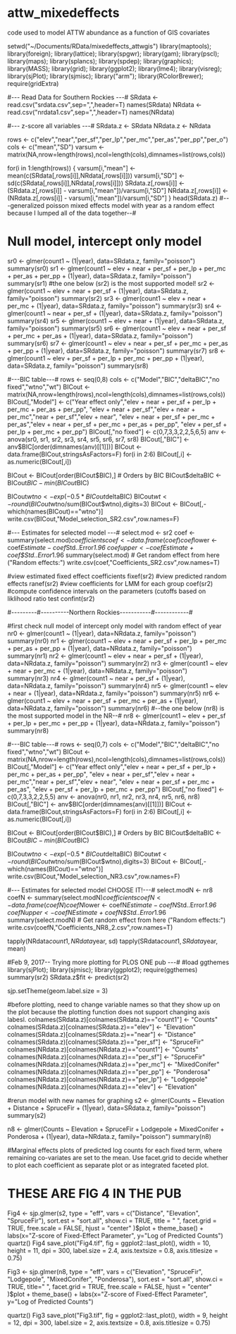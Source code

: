 # attw_mixedeffects
code used to model ATTW abundance as a function of GIS covariates


setwd("~/Documents/RData/mixedeffects_attwgis")
library(maptools); library(foreign); library(lattice); library(spgwr); library(gam); library(pscl); library(maps); library(splancs); library(spdep); library(graphics); library(MASS); library(grid); library(ggplot2); library(lme4); library(visreg); library(sjPlot); library(sjmisc); library("arm"); library(RColorBrewer); require(gridExtra)



#--- Read Data for Southern Rockies ---#
SRdata <- read.csv("srdata.csv",sep=",",header=T)
names(SRdata)
NRdata <- read.csv("nrdata1.csv",sep=",",header=T)
names(NRdata)

#--- z-score all variables ---#
SRdata.z <- SRdata
NRdata.z <- NRdata

rows <- c("elev","near","per_sf","per_lp","per_mc","per_as","per_pp","per_o")
cols <- c("mean","SD")
varsum <- matrix(NA,nrow=length(rows),ncol=length(cols),dimnames=list(rows,cols))

for(i in 1:length(rows)) {
  varsum[i,"mean"] <- mean(c(SRdata[,rows[i]],NRdata[,rows[i]]))
  varsum[i,"SD"] <- sd(c(SRdata[,rows[i]],NRdata[,rows[i]]))
  SRdata.z[,rows[i]] <- (SRdata.z[,rows[i]] - varsum[i,"mean"])/varsum[i,"SD"]
  NRdata.z[,rows[i]] <- (NRdata.z[,rows[i]] - varsum[i,"mean"])/varsum[i,"SD"]
}
head(SRdata.z)
#---generalized poisson mixed effects model with year as a random effect because I lumped all of the data together--#
# Null model, intercept only model
sr0 <- glmer(count1 ~ (1|year), data=SRdata.z, family="poisson")
summary(sr0)
sr1 <- glmer(count1 ~ elev + near + per_sf + per_lp + per_mc + per_as + per_pp + (1|year), data=SRdata.z, family="poisson")
summary(sr1)
#the one below (sr2) is the most supported model!
sr2 <- glmer(count1 ~ elev + near + per_sf + (1|year), data=SRdata.z, family="poisson")
summary(sr2)
sr3 <- glmer(count1 ~ elev + near + per_mc + (1|year), data=SRdata.z, family="poisson")
summary(sr3)
sr4 <- glmer(count1 ~ near + per_sf + (1|year), data=SRdata.z, family="poisson")
summary(sr4)
sr5 <- glmer(count1 ~ elev + near + (1|year), data=SRdata.z, family="poisson")
summary(sr5)
sr6 <- glmer(count1 ~ elev + near + per_sf + per_mc + per_as + (1|year), data=SRdata.z, family="poisson")
summary(sr6)
sr7 <- glmer(count1 ~ elev + near + per_sf + per_mc + per_as + per_pp + (1|year), data=SRdata.z, family="poisson")
summary(sr7)
sr8 <- glmer(count1 ~ elev + per_sf + per_lp + per_mc + per_pp + (1|year), data=SRdata.z, family="poisson")
summary(sr8)


#---BIC table---#
rows <- seq(0,8)
cols <- c("Model","BIC","deltaBIC","no fixed","wtno","wt")
BICout <- matrix(NA,nrow=length(rows),ncol=length(cols),dimnames=list(rows,cols))
BICout[,"Model"] <- c("Year effect only","elev + near + per_sf + per_lp + per_mc + per_as + per_pp",
                      "elev + near + per_sf","elev + near + per_mc","near + per_sf","elev + near",
                      "elev + near + per_sf + per_mc + per_as","elev + near + per_sf + per_mc + per_as + per_pp", "elev + per_sf + per_lp + per_mc + per_pp")
BICout[,"no fixed"] <- c(0,7,3,3,2,2,5,6,5)
anv <- anova(sr0, sr1, sr2, sr3, sr4, sr5, sr6, sr7, sr8)
BICout[,"BIC"] <- anv$BIC[order(dimnames(anv)[[1]])]
BICout <- data.frame(BICout,stringsAsFactors=F)
for(i in 2:6) BICout[,i] <- as.numeric(BICout[,i])

BICout <- BICout[order(BICout$BIC),] # Orders by BIC
BICout$deltaBIC <- BICout$BIC - min(BICout$BIC)

BICout$wtno <- exp(-0.5*BICout$deltaBIC)
BICout$wt <- round(BICout$wtno/sum(BICout$wtno),digits=3)
BICout <- BICout[,-which(names(BICout)=="wtno")]
write.csv(BICout,"Model_selection_SR2.csv",row.names=F)

#--- Estimates for selected model ---#
select.mod <- sr2
coef <- summary(select.mod)$coefficients
coef <- data.frame(coef)
coef$lower <- coef$Estimate - coef$Std..Error*1.96
coef$upper <- coef$Estimate + coef$Std..Error*1.96
summary(select.mod) # Get random effect from here ("Random effects:")
write.csv(coef,"Coefficients_SR2.csv",row.names=T)

#view estimated fixed effect coefficients
fixef(sr2)
#view predicted random effects
ranef(sr2)
#view coefficients for LMM for each group
coef(sr2)
#compute confidence intervals on the parameters (cutoffs based on liklihood ratio test
confint(sr2)

#---------#----------Northern Rockies-----------#------------#

#first check null model of intercept only model with random effect of year
nr0 <- glmer(count1 ~ (1|year), data=NRdata.z, family="poisson")
summary(nr0)
nr1 <- glmer(count1 ~ elev + near + per_sf + per_lp + per_mc + per_as + per_pp + (1|year), data=NRdata.z, family="poisson")
summary(nr1)
nr2 <- glmer(count1 ~ elev + near + per_sf + (1|year), data=NRdata.z, family="poisson")
summary(nr2)
nr3 <- glmer(count1 ~ elev + near + per_mc + (1|year), data=NRdata.z, family="poisson")
summary(nr3)
nr4 <- glmer(count1 ~ near + per_sf + (1|year), data=NRdata.z, family="poisson")
summary(nr4)
nr5 <- glmer(count1 ~ elev + near + (1|year), data=NRdata.z, family="poisson")
summary(nr5)
nr6 <- glmer(count1 ~ elev + near + per_sf + per_mc + per_as + (1|year), data=NRdata.z, family="poisson")
summary(nr6)
#--the one below (nr8) is the most supported model in the NR--#
nr8 <- glmer(count1 ~ elev + per_sf + per_lp + per_mc + per_pp + (1|year), data=NRdata.z, family="poisson")
summary(nr8)


#---BIC table---#
rows <- seq(0,7)
cols <- c("Model","BIC","deltaBIC","no fixed","wtno","wt")
BICout <- matrix(NA,nrow=length(rows),ncol=length(cols),dimnames=list(rows,cols))
BICout[,"Model"] <- c("Year effect only","elev + near + per_sf + per_lp + per_mc + per_as + per_pp",
                      "elev + near + per_sf","elev + near + per_mc","near + per_sf","elev + near",
                      "elev + near + per_sf + per_mc + per_as", "elev + per_sf + per_lp + per_mc + per_pp")
BICout[,"no fixed"] <- c(0,7,3,3,2,2,5,5)
anv <- anova(nr0, nr1, nr2, nr3, nr4, nr5, nr6, nr8)
BICout[,"BIC"] <- anv$BIC[order(dimnames(anv)[[1]])]
BICout <- data.frame(BICout,stringsAsFactors=F)
for(i in 2:6) BICout[,i] <- as.numeric(BICout[,i])

BICout <- BICout[order(BICout$BIC),] # Orders by BIC
BICout$deltaBIC <- BICout$BIC - min(BICout$BIC)

BICout$wtno <- exp(-0.5*BICout$deltaBIC)
BICout$wt <- round(BICout$wtno/sum(BICout$wtno),digits=3)
BICout <- BICout[,-which(names(BICout)=="wtno")]
write.csv(BICout,"Model_selection_NR3.csv",row.names=F)

#--- Estimates for selected model CHOOSE IT!---#
select.modN <- nr8
coefN <- summary(select.modN)$coefficients
coefN <- data.frame(coefN)
coefN$lower <- coefN$Estimate - coefN$Std..Error*1.96
coefN$upper <- coefN$Estimate + coefN$Std..Error*1.96
summary(select.modN) # Get random effect from here ("Random effects:")
write.csv(coefN,"Coefficients_NR8_2.csv",row.names=T)


tapply(NRdata$count1, NRdata$year, sd)
tapply(SRdata$count1, SRdata$year, mean)

#Feb 9, 2017-- Trying more plotting for PLOS ONE pub ---# #load ggthemes
library(sjPlot); library(sjmisc); library(ggplot2); require(ggthemes)
summary(sr2)
SRdata.z$fit <- predict(sr2)

sjp.setTheme(geom.label.size = 3)

#before plotting, need to change variable names so that they show up on the plot because the plotting function does not support changing axis labesl.
colnames(SRdata.z)[colnames(SRdata.z)=="count1"] <- "Counts"
colnames(SRdata.z)[colnames(SRdata.z)=="elev"] <- "Elevation"
colnames(SRdata.z)[colnames(SRdata.z)=="near"] <- "Distance"
colnames(SRdata.z)[colnames(SRdata.z)=="per_sf"] <- "SpruceFir"
colnames(NRdata.z)[colnames(NRdata.z)=="count1"] <- "Counts"
colnames(NRdata.z)[colnames(NRdata.z)=="per_sf"] <- "SpruceFir"
colnames(NRdata.z)[colnames(NRdata.z)=="per_mc"] <- "MixedConifer"
colnames(NRdata.z)[colnames(NRdata.z)=="per_pp"] <- "Ponderosa"
colnames(NRdata.z)[colnames(NRdata.z)=="per_lp"] <- "Lodgepole"
colnames(NRdata.z)[colnames(NRdata.z)=="elev"] <- "Elevation"

#rerun model with new names for graphing
s2 <- glmer(Counts ~ Elevation + Distance + SpruceFir + (1|year), data=SRdata.z, family="poisson")
summary(s2)

n8 <- glmer(Counts ~ Elevation + SpruceFir + Lodgepole + MixedConifer + Ponderosa + (1|year), data=NRdata.z, family="poisson")
summary(n8) 

#Marginal effects plots of predicted log counts for each fixed term, where remaining co-variates are set to the mean. Use facet.grid to decide whether to plot each coefficient as separate plot or as integrated faceted plot. 
# THESE ARE FIG 4 IN THE PUB #
Fig4 <- sjp.glmer(s2, 
               type = "eff", 
               vars = c("Distance", "Elevation", "SpruceFir"),
               sort.est = "sort.all",
               show.ci = TRUE, 
               title = " ", 
               facet.grid = TRUE,
               free.scale = FALSE,
               hjust = "center"
               )$plot + theme_base() + labs(x="Z-score of Fixed-Effect Parameter", y="Log of Predicted Counts")
quartz()
Fig4
save_plot("Fig4.tif", fig = ggplot2::last_plot(), width = 10, height = 11,
          dpi = 300, label.size = 2.4,
          axis.textsize = 0.8, axis.titlesize = 0.75)

Fig3 <- sjp.glmer(n8, 
                type = "eff", 
                vars = c("Elevation", "SpruceFir", "Lodgepole", "MixedConifer", "Ponderosa"),
                sort.est = "sort.all",
                show.ci = TRUE, 
                title=" ",
                facet.grid = TRUE,
                free.scale = FALSE,
                hjust = "center"
                )$plot + theme_base() + labs(x="Z-score of Fixed-Effect Parameter", y="Log of Predicted Counts")

quartz()
Fig3
save_plot("Fig3.tif", fig = ggplot2::last_plot(), width = 9, height = 12,
          dpi = 300, label.size = 2,
          axis.textsize = 0.8, axis.titlesize = 0.75)
